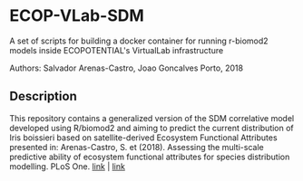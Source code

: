 # ECOP-VLab-SDM

A set of scripts for building a docker container for running r-biomod2 models 
inside ECOPOTENTIAL's VirtualLab infrastructure

Authors: Salvador Arenas-Castro, Joao Goncalves
Porto, 2018

## Description

This repository contains a generalized version of the SDM correlative model developed 
using R/biomod2 and aiming to predict the current distribution of Iris boissieri 
based on satellite-derived Ecosystem Functional Attributes presented in:
Arenas-Castro, S. et (2018). Assessing the multi-scale predictive ability of 
ecosystem functional attributes for species distribution modelling. PLoS One.
[link](http://journals.plos.org/plosone/article?id=10.1371/journal.pone.0199292) \| 
[link](https://doi.org/10.1371/journal.pone.0199292)
